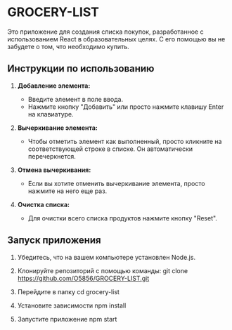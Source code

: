# GROCERY-LIST

Это приложение для создания списка покупок, разработанное с использованием React в образовательных целях. С его помощью вы не забудете о том, что необходимо купить.

## Инструкции по использованию

1. **Добавление элемента:**
   - Введите элемент в поле ввода.
   - Нажмите кнопку "Добавить" или просто нажмите клавишу Enter на клавиатуре.

2. **Вычеркивание элемента:**
   - Чтобы отметить элемент как выполненный, просто кликните на соответствующей строке в списке. Он автоматически перечеркнется.

3. **Отмена вычеркивания:**
   - Если вы хотите отменить вычеркивание элемента, просто нажмите на него еще раз.

4. **Очистка списка:**
   - Для очистки всего списка продуктов нажмите кнопку "Reset".

## Запуск приложения

1. Убедитесь, что на вашем компьютере установлен Node.js.

2. Клонируйте репозиторий с помощью команды: git clone https://github.com/O5856/GROCERY-LIST.git
3. Перейдите в папку cd grocery-list

4. Установите зависимости npm install

5. Запустите приложение npm start